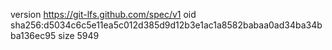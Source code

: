 version https://git-lfs.github.com/spec/v1
oid sha256:d5034c6c5e11ea5c012d385d9d12b3e1ac1a8582babaa0ad34ba34bba136ec95
size 5949
